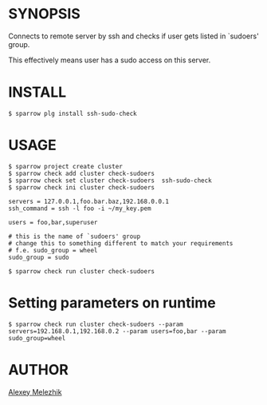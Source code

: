 # SYNOPSIS

Connects to remote server by ssh and checks if user gets listed in \`sudoers' group. 

This effectively means user has a sudo access on this server.

# INSTALL

    $ sparrow plg install ssh-sudo-check


# USAGE


    $ sparrow project create cluster
    $ sparrow check add cluster check-sudoers
    $ sparrow check set cluster check-sudoers  ssh-sudo-check
    $ sparrow check ini cluster check-sudoers

    servers = 127.0.0.1,foo.bar.baz,192.168.0.0.1
    ssh_command = ssh -l foo -i ~/my_key.pem 

    users = foo,bar,superuser

    # this is the name of `sudoers' group
    # change this to something different to match your requirements
    # f.e. sudo_group = wheel
    sudo_group = sudo

    $ sparrow check run cluster check-sudoers

# Setting parameters on runtime

    $ sparrow check run cluster check-sudoers --param servers=192.168.0.1,192.168.0.2 --param users=foo,bar --param sudo_group=wheel
 
# AUTHOR

[Alexey Melezhik](mailto:melezhik@gmail.com)
